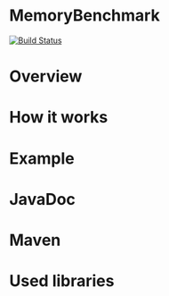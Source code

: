 MemoryBenchmark
========
[![Build Status](https://travis-ci.org/IvannKurchenko/MemBench.svg?branch=master)](https://travis-ci.org/IvannKurchenko/MemBench)

Overview
========

How it works
========

Example
========

JavaDoc
========

Maven
========

Used libraries
========
